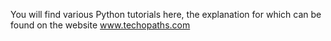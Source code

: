 You will find various Python tutorials here, the explanation for which can be found on the website www.techopaths.com

